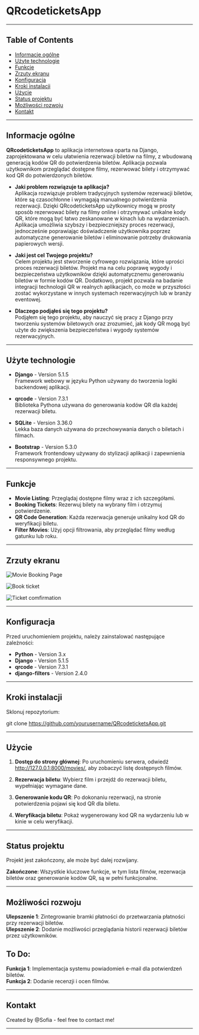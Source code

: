# QRcodeticketsApp

---

## Table of Contents
- [Informacje ogólne](#general-information)
- [Użyte technologie](#technologies-used)
- [Funkcje](#features)
- [Zrzuty ekranu](#screenshots)
- [Konfiguracja](#setup)
- [Kroki instalacji](#installation-setup)
- [Użycie](#usage)
- [Status projektu](#project-status)
- [Możliwości rozwoju](#room-for-improvement)
- [Kontakt](#contact)
  
---

## Informacje ogólne

**QRcodeticketsApp** to aplikacja internetowa oparta na Django, zaprojektowana w celu ułatwienia rezerwacji biletów na filmy, z wbudowaną generacją kodów QR do potwierdzenia biletów. Aplikacja pozwala użytkownikom przeglądać dostępne filmy, rezerwować bilety i otrzymywać kod QR do potwierdzonych biletów. 

- **Jaki problem rozwiązuje ta aplikacja?**  
  Aplikacja rozwiązuje problem tradycyjnych systemów rezerwacji biletów, które są czasochłonne i wymagają manualnego potwierdzenia rezerwacji. Dzięki QRcodeticketsApp użytkownicy mogą w prosty sposób rezerwować bilety na filmy online i otrzymywać unikalne kody QR, które mogą być łatwo zeskanowane w kinach lub na wydarzeniach. Aplikacja umożliwia szybszy i bezpieczniejszy proces rezerwacji, jednocześnie poprawiając doświadczenie użytkownika poprzez automatyczne generowanie biletów i eliminowanie potrzeby drukowania papierowych wersji.

- **Jaki jest cel Twojego projektu?**  
  Celem projektu jest stworzenie cyfrowego rozwiązania, które uprości proces rezerwacji biletów. Projekt ma na celu poprawę wygody i bezpieczeństwa użytkowników dzięki automatycznemu generowaniu biletów w formie kodów QR. Dodatkowo, projekt pozwala na badanie integracji technologii QR w realnych aplikacjach, co może w przyszłości zostać wykorzystane w innych systemach rezerwacyjnych lub w branży eventowej.

- **Dlaczego podjąłeś się tego projektu?**  
  Podjąłem się tego projektu, aby nauczyć się pracy z Django przy tworzeniu systemów biletowych oraz zrozumieć, jak kody QR mogą być użyte do zwiększenia bezpieczeństwa i wygody systemów rezerwacyjnych.

---

## Użyte technologie

- **Django** - Version 5.1.5  
  Framework webowy w języku Python używany do tworzenia logiki backendowej aplikacji.
  
- **qrcode** - Version 7.3.1  
  Biblioteka Pythona używana do generowania kodów QR dla każdej rezerwacji biletu.

- **SQLite** - Version 3.36.0  
  Lekka baza danych używana do przechowywania danych o biletach i filmach.

- **Bootstrap** - Version 5.3.0  
  Framework frontendowy używany do stylizacji aplikacji i zapewnienia responsywnego projektu.

---

## Funkcje

- **Movie Listing**: Przeglądaj dostępne filmy wraz z ich szczegółami.
- **Booking Tickets**: Rezerwuj bilety na wybrany film i otrzymuj potwierdzenie.
- **QR Code Generation**: Każda rezerwacja generuje unikalny kod QR do weryfikacji biletu.
- **Filter Movies**: Użyj opcji filtrowania, aby przeglądać filmy według gatunku lub roku.

---

## Zrzuty ekranu

![Movie Booking Page](https://github.com/user-attachments/assets/153512f8-3044-4632-aed7-4da5e9354b19)

![Book ticket](https://github.com/user-attachments/assets/6944a088-a4e4-43d7-ab76-98b6ecebdc78)

![Ticket comfirmation](https://github.com/user-attachments/assets/c0df675a-4719-47f8-a38d-372eb9af1844)

---

## Konfiguracja

Przed uruchomieniem projektu, należy zainstalować następujące zależności:

- **Python** - Version 3.x  
- **Django** - Version 5.1.5
- **qrcode** - Version 7.3.1
- **django-filters** - Version 2.4.0

---

## Kroki instalacji

Sklonuj repozytorium:

git clone https://github.com/yourusername/QRcodeticketsApp.git

---

## Użycie

1. **Dostęp do strony głównej**: Po uruchomieniu serwera, odwiedź http://127.0.0.1:8000/movies/, aby zobaczyć listę dostępnych filmów.

2. **Rezerwacja biletu**: Wybierz film i przejdź do rezerwacji biletu, wypełniając wymagane dane.

3. **Generowanie kodu QR**: Po dokonaniu rezerwacji, na stronie potwierdzenia pojawi się kod QR dla biletu.

4. **Weryfikacja biletu**: Pokaż wygenerowany kod QR na wydarzeniu lub w kinie w celu weryfikacji.

---

## Status projektu

Projekt jest zakończony, ale może być dalej rozwijany.

**Zakończone**: Wszystkie kluczowe funkcje, w tym lista filmów, rezerwacja biletów oraz generowanie kodów QR, są w pełni funkcjonalne.

---

## Możliwości rozwoju

**Ulepszenie 1**: Zintegrowanie bramki płatności do przetwarzania płatności przy rezerwacji biletów.  
**Ulepszenie 2**: Dodanie możliwości przeglądania historii rezerwacji biletów przez użytkowników.

## To Do:

**Funkcja 1**: Implementacja systemu powiadomień e-mail dla potwierdzeń biletów.  
**Funkcja 2**: Dodanie recenzji i ocen filmów.

---

## Kontakt

Created by @Sofia - feel free to contact me!

---
   
